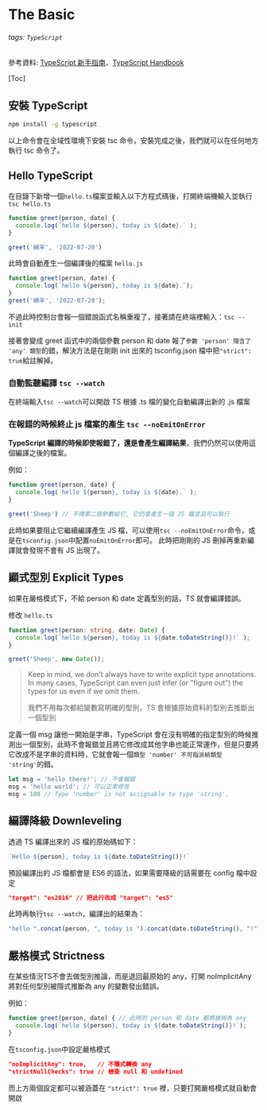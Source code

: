 # The Basic

###### tags: `TypeScript`

參考資料: [TypeScript 新手指南](https://willh.gitbook.io/typescript-tutorial/)、[TypeScript Handbook](https://www.typescriptlang.org/docs/handbook/intro.html)

[Toc]

## 安裝 TypeScript

```sh
npm install -g typescript
```

以上命令會在全域性環境下安裝 tsc 命令，安裝完成之後，我們就可以在任何地方執行 tsc 命令了。

## Hello TypeScript

在目錄下新增一個`hello.ts`檔案並輸入以下方程式碼後，打開終端機輸入並執行 `tsc hello.ts`

```typescript
function greet(person, date) {
  console.log(`hello ${person}, today is ${date}.` );
}

greet('綿羊', '2022-07-20')
```


此時會自動產生一個編譯後的檔案 `hello.js`

```javascript
function greet(person, date) {
  console.log(`hello ${person}, today is ${date}.`);
}
greet('綿羊', '2022-07-20');
```

不過此時控制台會報一個錯說函式名稱重複了，接著請在終端裡輸入：`tsc --init`

接著會變成 greet 函式中的兩個參數 person 和 date 報了`參數 'person' 隱含了 'any' 類型`的錯，解決方法是在剛剛 init 出來的 tsconfig.json 檔中把`"strict": true`給註解掉。

### 自動監聽編譯 `tsc --watch`

在終端輸入`tsc --watch`可以開啟 TS 根據 .ts 檔的變化自動編譯出新的 .js 檔案

### 在報錯的時候終止 js 檔案的產生 `tsc --noEmitOnError`

**TypeScript 編譯的時候即使報錯了，還是會產生編譯結果**，我們仍然可以使用這個編譯之後的檔案。

例如：
```typescript
function greet(person, date) {
  console.log(`hello ${person}, today is ${date}.` );
}

greet('Sheep') // 不傳第二個參數給它, 它仍會產生一個 JS 檔並且可以執行
```

此時如果要阻止它繼續編譯產生 JS 檔，可以使用`tsc --noEmitOnError`命令，或是在`tsconfig.json`中配置`noEmitOnError`即可。
此時把剛剛的 JS 刪掉再重新編譯就會發現不會有 JS 出現了。

## 顯式型別 Explicit Types

如果在嚴格模式下，不給 person 和 date 定義型別的話，TS 就會編譯錯誤。

修改 `hello.ts`
```typescript
function greet(person: string, date: Date) {
  console.log(`hello ${person}, today is ${date.toDateString()}!` );
}

greet('Sheep', new Date());
```

> Keep in mind, we don’t always have to write explicit type annotations. In many cases, TypeScript can even just infer (or “figure out”) the types for us even if we omit them. 
> 
> 我們不用每次都給變數寫明確的型別，TS 會根據原始資料的型別去推斷出一個型別

定義一個 msg 讓他一開始是字串，TypeScript 會在沒有明確的指定型別的時候推測出一個型別，此時不會報錯並且將它修改成其他字串也能正常運作，但是只要將它改成不是字串的資料時，它就會報一個`類型 'number' 不可指派給類型 'string'`的錯。

```typescript
let msg = 'hello there!'; // 不會報錯
msg = 'hello world'; // 可以正常修改
msg = 100 // Type 'number' is not assignable to type 'string'.
```

## 編譯降級 Downleveling

透過 TS 編譯出來的 JS 檔的原始碼如下：

```javascript
`Hello ${person}, today is ${date.toDateString()}!`
```

預設編譯出的 JS 檔都會是 ES6 的語法，如果需要降級的話需要在 config 檔中設定

```json
"target": "es2016" // 把此行改成 "target": "es5"
```

此時再執行`tsc --watch`，編譯出的結果為：

```javascript
"hello ".concat(person, ", today is ").concat(date.toDateString(), "!")
```

## 嚴格模式 Strictness

在某些情況TS不會去做型別推論，而是退回最原始的 any，打開 noImplicitAny 將對任何型別被隱式推斷為 any 的變數發出錯誤。

例如：

```javascript
function greet(person, date) { // 此時的 person 和 date 都將被視為 any
  console.log(`hello ${person}, today is ${date.toDateString()}!`);
}
```

在`tsconfig.json`中設定嚴格模式
```json
"noImplicitAny": true,   // 不隱式轉換 any
"strictNullChecks": true // 檢查 null 和 undefined
```

而上方兩個設定都可以被涵蓋在 `"strict": true` 裡，只要打開嚴格模式就自動會開啟
